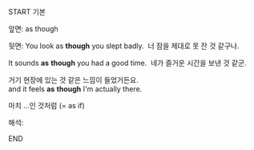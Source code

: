 START
기본

앞면:
as though


뒷면:
You look as **though** you slept badly. 
너 잠을 제대로 못 잔 것 같구나.

It sounds **as** **though** you had a good time. 
네가 즐거운 시간을 보낸 것 같군.

거기 현장에 있는 것 같은 느낌이 들었거든요.
and it feels **as** **though** I'm actually there.

마치 …인 것처럼 (= as if)

해석:
<!--ID: 1696970754331-->
END
